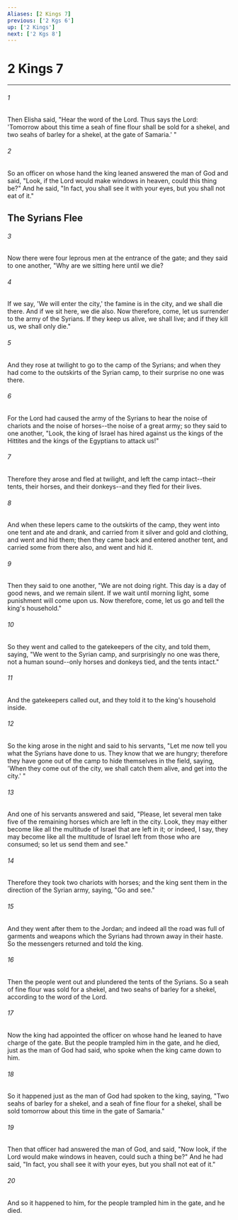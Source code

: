 ```yaml
---
Aliases: [2 Kings 7]
previous: ['2 Kgs 6']
up: ['2 Kings']
next: ['2 Kgs 8']
---
```

# 2 Kings 7

***


###### 1 
Then Elisha said, "Hear the word of the Lord. Thus says the Lord: 'Tomorrow about this time a seah of fine flour shall be sold for a shekel, and two seahs of barley for a shekel, at the gate of Samaria.' " 

###### 2 
So an officer on whose hand the king leaned answered the man of God and said, "Look, if the Lord would make windows in heaven, could this thing be?" And he said, "In fact, you shall see it with your eyes, but you shall not eat of it." 

## The Syrians Flee 

###### 3 
Now there were four leprous men at the entrance of the gate; and they said to one another, "Why are we sitting here until we die? 

###### 4 
If we say, 'We will enter the city,' the famine is in the city, and we shall die there. And if we sit here, we die also. Now therefore, come, let us surrender to the army of the Syrians. If they keep us alive, we shall live; and if they kill us, we shall only die." 

###### 5 
And they rose at twilight to go to the camp of the Syrians; and when they had come to the outskirts of the Syrian camp, to their surprise no one was there. 

###### 6 
For the Lord had caused the army of the Syrians to hear the noise of chariots and the noise of horses--the noise of a great army; so they said to one another, "Look, the king of Israel has hired against us the kings of the Hittites and the kings of the Egyptians to attack us!" 

###### 7 
Therefore they arose and fled at twilight, and left the camp intact--their tents, their horses, and their donkeys--and they fled for their lives. 

###### 8 
And when these lepers came to the outskirts of the camp, they went into one tent and ate and drank, and carried from it silver and gold and clothing, and went and hid them; then they came back and entered another tent, and carried some from there also, and went and hid it. 

###### 9 
Then they said to one another, "We are not doing right. This day is a day of good news, and we remain silent. If we wait until morning light, some punishment will come upon us. Now therefore, come, let us go and tell the king's household." 

###### 10 
So they went and called to the gatekeepers of the city, and told them, saying, "We went to the Syrian camp, and surprisingly no one was there, not a human sound--only horses and donkeys tied, and the tents intact." 

###### 11 
And the gatekeepers called out, and they told it to the king's household inside. 

###### 12 
So the king arose in the night and said to his servants, "Let me now tell you what the Syrians have done to us. They know that we are hungry; therefore they have gone out of the camp to hide themselves in the field, saying, 'When they come out of the city, we shall catch them alive, and get into the city.' " 

###### 13 
And one of his servants answered and said, "Please, let several men take five of the remaining horses which are left in the city. Look, they may either become like all the multitude of Israel that are left in it; or indeed, I say, they may become like all the multitude of Israel left from those who are consumed; so let us send them and see." 

###### 14 
Therefore they took two chariots with horses; and the king sent them in the direction of the Syrian army, saying, "Go and see." 

###### 15 
And they went after them to the Jordan; and indeed all the road was full of garments and weapons which the Syrians had thrown away in their haste. So the messengers returned and told the king. 

###### 16 
Then the people went out and plundered the tents of the Syrians. So a seah of fine flour was sold for a shekel, and two seahs of barley for a shekel, according to the word of the Lord. 

###### 17 
Now the king had appointed the officer on whose hand he leaned to have charge of the gate. But the people trampled him in the gate, and he died, just as the man of God had said, who spoke when the king came down to him. 

###### 18 
So it happened just as the man of God had spoken to the king, saying, "Two seahs of barley for a shekel, and a seah of fine flour for a shekel, shall be sold tomorrow about this time in the gate of Samaria." 

###### 19 
Then that officer had answered the man of God, and said, "Now look, if the Lord would make windows in heaven, could such a thing be?" And he had said, "In fact, you shall see it with your eyes, but you shall not eat of it." 

###### 20 
And so it happened to him, for the people trampled him in the gate, and he died.

